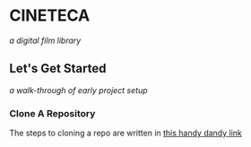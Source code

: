 # CINETECA
*a digital film library*

## Let's Get Started
*a walk-through of early project setup*

### Clone A Repository
The steps to cloning a repo are written in [this handy dandy link](https://docs.github.com/en/desktop/contributing-and-collaborating-using-github-desktop/adding-and-cloning-repositories/cloning-and-forking-repositories-from-github-desktop)

